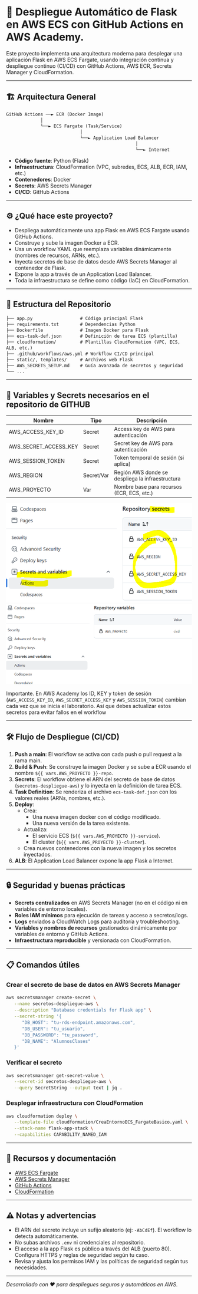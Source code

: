
# 🚀 Despliegue Automático de Flask en AWS ECS con GitHub Actions en AWS Academy.

Este proyecto implementa una arquitectura moderna para desplegar una aplicación Flask en AWS ECS Fargate, usando integración continua y despliegue continuo (CI/CD) con GitHub Actions, AWS ECR, Secrets Manager y CloudFormation.

---

## 🏗️ Arquitectura General

```text
GitHub Actions ──► ECR (Docker Image)
             │
             └──► ECS Fargate (Task/Service)
                            │
                            └──► Application Load Balancer
                                                 │
                                                 └──► Internet
```

- **Código fuente**: Python (Flask)
- **Infraestructura**: CloudFormation (VPC, subredes, ECS, ALB, ECR, IAM, etc.)
- **Contenedores**: Docker
- **Secrets**: AWS Secrets Manager
- **CI/CD**: GitHub Actions

---

## ⚙️ ¿Qué hace este proyecto?

- Despliega automáticamente una app Flask en AWS ECS Fargate usando GitHub Actions.
- Construye y sube la imagen Docker a ECR.
- Usa un workflow YAML que reemplaza variables dinámicamente (nombres de recursos, ARNs, etc.).
- Inyecta secretos de base de datos desde AWS Secrets Manager al contenedor de Flask.
- Expone la app a través de un Application Load Balancer.
- Toda la infraestructura se define como código (IaC) en CloudFormation.

---

## 📂 Estructura del Repositorio

```text
├── app.py                  # Código principal Flask
├── requirements.txt        # Dependencias Python
├── Dockerfile              # Imagen Docker para Flask
├── ecs-task-def.json       # Definición de tarea ECS (plantilla)
├── cloudformation/         # Plantillas CloudFormation (VPC, ECS, ALB, etc.)
├── .github/workflows/aws.yml # Workflow CI/CD principal
├── static/, templates/     # Archivos web Flask
├── AWS_SECRETS_SETUP.md    # Guía avanzada de secretos y seguridad
└── ...
```

---

## 🔑 Variables y Secrets necesarios en el repositorio de GITHUB

| Nombre                | Tipo    | Descripción                                      |
|-----------------------|---------|--------------------------------------------------|
| AWS_ACCESS_KEY_ID     | Secret  | Access key de AWS para autenticación              |
| AWS_SECRET_ACCESS_KEY | Secret  | Secret key de AWS para autenticación              |
| AWS_SESSION_TOKEN     | Secret  | Token temporal de sesión (si aplica)              |
| AWS_REGION            | Secret/Var | Región AWS donde se despliega la infraestructura |
| AWS_PROYECTO          | Var     | Nombre base para recursos (ECR, ECS, etc.)        |

![Configuración de GitHub Secrets](imagenes/GitHubSecretos.PNG)
![Configuración de variables GitHub](imagenes/GitHubVariables.PNG)

Importante. En AWS Academy los ID, KEY y token de sesión (`AWS_ACCESS_KEY_ID`, `AWS_SECRET_ACCESS_KEY` y `AWS_SESSION_TOKEN`) cambian cada vez que se inicia el laboratorio. Así que debes actualizar estos secretos para evitar fallos en el workflow

---

## 🛠️ Flujo de Despliegue (CI/CD)

1. **Push a main**: El workflow se activa con cada push o pull request a la rama main.
2. **Build & Push**: Se construye la imagen Docker y se sube a ECR usando el nombre `${{ vars.AWS_PROYECTO }}-repo`.
3. **Secrets**: El workflow obtiene el ARN del secreto de base de datos (`secretos-despliegue-aws`) y lo inyecta en la definición de tarea ECS.
4. **Task Definition**: Se renderiza el archivo `ecs-task-def.json` con los valores reales (ARNs, nombres, etc.).
5. **Deploy**:
   - Crea:
      - Una nueva imagen docker con el código modificado.
      - Una nueva versión de la tarea existente.
   - Actualiza:
      - El servicio ECS (`${{ vars.AWS_PROYECTO }}-service`).
      - El cluster (`${{ vars.AWS_PROYECTO }}-cluster`).
   - Crea nuevos contenedores con la nueva imagen y los secretos inyectados.
6. **ALB**: El Application Load Balancer expone la app Flask a Internet.

---

## 🔒 Seguridad y buenas prácticas

- **Secrets centralizados** en AWS Secrets Manager (no en el código ni en variables de entorno locales).
- **Roles IAM mínimos** para ejecución de tareas y acceso a secretos/logs.
- **Logs** enviados a CloudWatch Logs para auditoría y troubleshooting.
- **Variables y nombres de recursos** gestionados dinámicamente por variables de entorno y GitHub Actions.
- **Infraestructura reproducible** y versionada con CloudFormation.

---

## 📋 Comandos útiles

### Crear el secreto de base de datos en AWS Secrets Manager

```bash
aws secretsmanager create-secret \
   --name secretos-despliegue-aws \
   --description "Database credentials for Flask app" \
   --secret-string '{
      "DB_HOST": "tu-rds-endpoint.amazonaws.com",
      "DB_USER": "tu_usuario",
      "DB_PASSWORD": "tu_password",
      "DB_NAME": "AlumnosClases"
   }'
```

### Verificar el secreto

```bash
aws secretsmanager get-secret-value \
   --secret-id secretos-despliegue-aws \
   --query SecretString --output text | jq .
```

### Desplegar infraestructura con CloudFormation

```bash
aws cloudformation deploy \
   --template-file cloudformation/CreaEntornoECS_FargateBasico.yaml \
   --stack-name flask-app-stack \
   --capabilities CAPABILITY_NAMED_IAM
```

---

## 📝 Recursos y documentación

- [AWS ECS Fargate](https://docs.aws.amazon.com/es_es/AmazonECS/latest/developerguide/what-is-fargate.html)
- [AWS Secrets Manager](https://docs.aws.amazon.com/secretsmanager/latest/userguide/intro.html)
- [GitHub Actions](https://docs.github.com/en/actions)
- [CloudFormation](https://docs.aws.amazon.com/AWSCloudFormation/latest/UserGuide/Welcome.html)

---

## ⚠️ Notas y advertencias

- El ARN del secreto incluye un sufijo aleatorio (ej: `-AbCdEf`). El workflow lo detecta automáticamente.
- No subas archivos `.env` ni credenciales al repositorio.
- El acceso a la app Flask es público a través del ALB (puerto 80). Configura HTTPS y reglas de seguridad según tu caso.
- Revisa y ajusta los permisos IAM y las políticas de seguridad según tus necesidades.

---

*Desarrollado con ❤️ para despliegues seguros y automáticos en AWS.*
